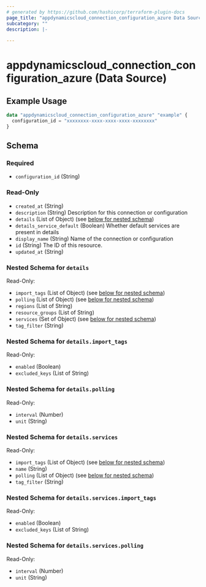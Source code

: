 ```yaml
---
# generated by https://github.com/hashicorp/terraform-plugin-docs
page_title: "appdynamicscloud_connection_configuration_azure Data Source - terraform-provider-appdynamicscloud"
subcategory: ""
description: |-
  
---
```


# appdynamicscloud_connection_configuration_azure (Data Source)



## Example Usage

```terraform
data "appdynamicscloud_connection_configuration_azure" "example" {
  configuration_id = "xxxxxxxx-xxxx-xxxx-xxxx-xxxxxxxx"
}
```

<!-- schema generated by tfplugindocs -->
## Schema

### Required

- `configuration_id` (String)

### Read-Only

- `created_at` (String)
- `description` (String) Description for this connection or configuration
- `details` (List of Object) (see [below for nested schema](#nestedatt--details))
- `details_service_default` (Boolean) Whether default services are present in details
- `display_name` (String) Name of the connection or configuration
- `id` (String) The ID of this resource.
- `updated_at` (String)

<a id="nestedatt--details"></a>
### Nested Schema for `details`

Read-Only:

- `import_tags` (List of Object) (see [below for nested schema](#nestedobjatt--details--import_tags))
- `polling` (List of Object) (see [below for nested schema](#nestedobjatt--details--polling))
- `regions` (List of String)
- `resource_groups` (List of String)
- `services` (Set of Object) (see [below for nested schema](#nestedobjatt--details--services))
- `tag_filter` (String)

<a id="nestedobjatt--details--import_tags"></a>
### Nested Schema for `details.import_tags`

Read-Only:

- `enabled` (Boolean)
- `excluded_keys` (List of String)


<a id="nestedobjatt--details--polling"></a>
### Nested Schema for `details.polling`

Read-Only:

- `interval` (Number)
- `unit` (String)


<a id="nestedobjatt--details--services"></a>
### Nested Schema for `details.services`

Read-Only:

- `import_tags` (List of Object) (see [below for nested schema](#nestedobjatt--details--services--import_tags))
- `name` (String)
- `polling` (List of Object) (see [below for nested schema](#nestedobjatt--details--services--polling))
- `tag_filter` (String)

<a id="nestedobjatt--details--services--import_tags"></a>
### Nested Schema for `details.services.import_tags`

Read-Only:

- `enabled` (Boolean)
- `excluded_keys` (List of String)


<a id="nestedobjatt--details--services--polling"></a>
### Nested Schema for `details.services.polling`

Read-Only:

- `interval` (Number)
- `unit` (String)


